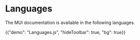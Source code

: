 # Languages

<p class="description">The MUI documentation is available in the following languages.</p>

{{"demo": "Languages.js", "hideToolbar": true, "bg": true}}
